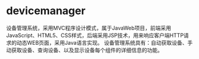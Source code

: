 # devicemanager

设备管理系统，采用MVC程序设计模式，属于JavaWeb项目，前端采用JavaScript、HTML5、CSS样式，后端采用JSP技术，用来响应客户端HTTP请求的动态WEB页面，采用Java语言实现。
设备管理系统具有：自动获取设备、手动获取设备、查询设备、以及显示设备每个组件的详细信息的功能。
